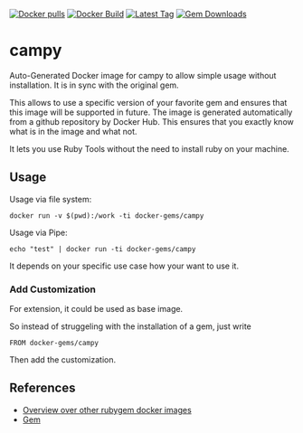 [![Docker pulls](https://img.shields.io/docker/pulls/rubygem/campy.svg)](https://hub.docker.com/r/rubygem/campy/)
[![Docker Build](https://img.shields.io/docker/automated/rubygem/campy.svg)](https://hub.docker.com/r/rubygem/campy/)
[![Latest Tag](https://img.shields.io/github/tag/docker-rubygem/campy.svg)](https://hub.docker.com/r/rubygem/campy/)
[![Gem Downloads](https://img.shields.io/gem/dt/campy.svg)](https://rubygems.org/gems/campy/)
# campy

Auto-Generated Docker image for campy to allow simple usage without installation.
It is in sync with the original gem.

This allows to use a specific version of your favorite gem and ensures that this image will be supported in future.
The image is generated automatically from a github repository by Docker Hub.
This ensures that you exactly know what is in the image and what not.

It lets you use Ruby Tools without the need to install ruby on your machine.

## Usage

Usage via file system:

`docker run -v $(pwd):/work -ti docker-gems/campy`

Usage via Pipe:

`echo "test" | docker run -ti docker-gems/campy`

It depends on your specific use case how your want to use it.

### Add Customization

For extension, it could be used as base image.

So instead of struggeling with the installation of a gem, just write

`FROM docker-gems/campy`

Then add the customization.

## References

 - [Overview over other rubygem docker images](https://github.com/thinkbot/docker-rubygem)
 - [Gem](https://rubygems.org/gems/campy/)
